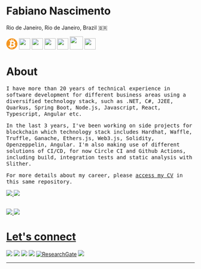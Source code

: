 Fabiano Nascimento
===
Rio de Janeiro, Rio de Janeiro, Brazil 🇧🇷

<img src="blockchain.png" width="30" height="30" /> <img src="https://cdn.jsdelivr.net/gh/devicons/devicon/icons/solidity/solidity-original.svg" width="30" height="30" />  <img src="https://cdn.jsdelivr.net/gh/devicons/devicon/icons/nodejs/nodejs-original.svg" width="30" height="30" />  <img src="https://cdn.jsdelivr.net/gh/devicons/devicon/icons/typescript/typescript-original.svg" width="30" height="30" /> <img src="https://cdn.jsdelivr.net/gh/devicons/devicon/icons/angularjs/angularjs-original.svg" width="30" height="30" /> <img src="https://cdn.jsdelivr.net/gh/devicons/devicon/icons/kubernetes/kubernetes-plain.svg" width="35" height="35" />  <img src="https://cdn.jsdelivr.net/gh/devicons/devicon/icons/azure/azure-original.svg" width="30" height="30" />



# About

<samp>I have more than 20 years of technical experience in software development for different business areas using a diversified technology stack, such as .NET, C#, J2EE, Quarkus, Spring Boot, Node.js, Javascript, React, Typescript, Angular etc.</samp>

<samp>In the last 3 years, I've been working on side projects for blockchain which technology stack includes Hardhat, Waffle, Truffle, Ganache, Ethers.js, Web3.js, Solidity, Openzeppelin, Angular. I'm also making use of different solutions of CI/CD, for now Circle CI and Github Actions, including build, integration tests and static analysis with Slither.</samp>

<samp>For more details about my career, please [access my CV](./CV.md) in this same repository.</samp>


<div>
<a href="https://github.com/fabianorodrigo">
<img height="180em" src="https://github-readme-stats.vercel.app/api/top-langs/?username=fabianorodrigo&layout=compact&langs_count=7&theme=dark&&hide=HTML"/>
<img height="180em" src="https://github-readme-stats.vercel.app/api?username=fabianorodrigo&show_icons=true&theme=dark&include_all_commits=true&count_private=true"/>
</div>

<br/>
  
<img src="https://komarev.com/ghpvc/?username=fabianorodrigo&style=flat-square"> <img src="https://img.shields.io/github/last-commit/fabianorodrigo/fabianorodrigo/main?label=Last%20updated&style=flat-square">
  

# Let's connect

<div>
<a href="https://www.linkedin.com/in/fabiano-nascimento-web3" target="_blank"><img src="https://img.shields.io/badge/-LinkedIn-%230077B5?style=for-the-badge&logo=linkedin&logoColor=white" target="_blank"></a>
<a href="https://www.twitter.com/contratosintel" target="_blank"><img src="https://img.shields.io/badge/-Twitter-%231DA1F2?style=for-the-badge&logo=twitter&logoColor=white" target="_blank"></a>
<a href="https://ethereum.stackexchange.com/users/86152/fabiano" target="_blank"><img src="https://img.shields.io/badge/-Stack%20Exchange-1E5297?style=for-the-badge&logo=Stack-Exchange&logoColor=white" target="_blank"></a>
<a href="https://stackoverflow.com/users/3767843/fabiano" target="_blank"><img src="https://img.shields.io/badge/-Stackoverflow-FE7A16?style=for-the-badge&logo=stack-overflow&logoColor=white" target="_blank"></a>
<a href="https://www.researchgate.net/profile/Fabiano-Nascimento-3" target="_blank"><img alt="ResearchGate" src="https://img.shields.io/badge/-ResearchGate-00CCBB?style=for-the-badge&logo=ResearchGate&logoColor=white"></a>
<a href="https://instagram.com/fabianorodrigo7" target="_blank"><img src="https://img.shields.io/badge/-Instagram-%23E4405F?style=for-the-badge&logo=instagram&logoColor=white" target="_blank"></a>
</div>
  
  <hr>



